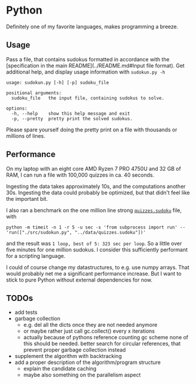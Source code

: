# Python

Definitely one of my favorite languages, makes programming a breeze.

## Usage

Pass a file, that contains sudokus formatted in accordance with the [specification in the main README](../README.md#Input file format).
Get additional help, and display usage information with `sudokun.py -h`

    usage: sudokun.py [-h] [-p] sudoku_file
    
    positional arguments:
      sudoku_file   the input file, containing sudokus to solve.
    
    options:
      -h, --help    show this help message and exit
      -p, --pretty  pretty print the solved sudokus.

Please spare yourself doing the pretty print on a file with thousands or millions of lines.

## Performance

On my laptop with an eight core AMD Ryzen 7 PRO 4750U and 32 GB of RAM, I can run a file with 100,000 quizzes in ca. 40 seconds.

Ingesting the data takes approximately 10s, and the computations another 30s.
Ingesting the data could probably be optimized, but that didn't feel like the important bit.

I also ran a benchmark on the one million line strong [`quizzes.sudoku`](../data/quizzes.sudoku) file, with

    python -m timeit -n 1 -r 5 -u sec -s 'from subprocess import run' -- 'run(["./src/sudokun.py", "../data/quizzes.sudoku"])'

and the result was `1 loop, best of 5: 323 sec per loop`.
So a little over five minutes for one million sudokus.
I consider this sufficiently performant for a scripting language.

I could of course change my datastructures, to e.g. use numpy arrays.
That would probably net me a significant performance increase.
But I want to stick to pure Python without external dependencies for now.

## TODOs

- add tests
- garbage collection
  - e.g. del all the dicts once they are not needed anymore
  - or maybe rather just call gc.collect() every x iterations
  - actually because of pythons reference counting gc scheme
    none of this should be needed. better search for circular 
    references, that prevent proper garbage collection instead
- supplement the algorithm with backtracking
- add a proper description of the algorithm/program structure
  - explain the candidate caching
  - maybe also something on the parallelism aspect

